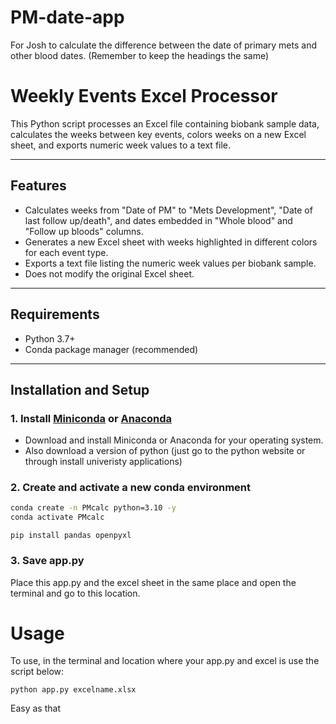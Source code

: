 # PM-date-app
For Josh to calculate the difference between the date of primary mets and other blood dates. (Remember to keep the headings the same)

# Weekly Events Excel Processor

This Python script processes an Excel file containing biobank sample data, calculates the weeks between key events, colors weeks on a new Excel sheet, and exports numeric week values to a text file.

---

## Features

- Calculates weeks from "Date of PM" to "Mets Development", "Date of last follow up/death", and dates embedded in "Whole blood" and "Follow up bloods" columns.
- Generates a new Excel sheet with weeks highlighted in different colors for each event type.
- Exports a text file listing the numeric week values per biobank sample.
- Does not modify the original Excel sheet.

---

## Requirements

- Python 3.7+
- Conda package manager (recommended)

---

## Installation and Setup

### 1. Install [Miniconda](https://docs.conda.io/en/latest/miniconda.html) or [Anaconda](https://www.anaconda.com/products/distribution)

- Download and install Miniconda or Anaconda for your operating system.
- Also download a version of python (just go to the python website or through install univeristy applications)

### 2. Create and activate a new conda environment

```bash
conda create -n PMcalc python=3.10 -y
conda activate PMcalc
```

```
pip install pandas openpyxl
```
### 3. Save app.py
Place this app.py and the excel sheet in the same place and open the terminal and go to this location.

# Usage
To use, in the terminal and location where your app.py and excel is use the script below:
```
python app.py excelname.xlsx
```
Easy as that

